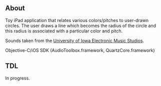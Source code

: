 ## About ##
Toy iPad application that relates various colors/pitches to user-drawn circles. The user draws a line which becomes the radius of the circle and this radius is associated with a particular color and pitch.

Sounds taken from the [University of Iowa Electronic Music Studios](http://theremin.music.uiowa.edu/).

Objective-C/iOS SDK (AudioToolbox.framework, QuartzCore.framework)

## TDL ##
In progress.
